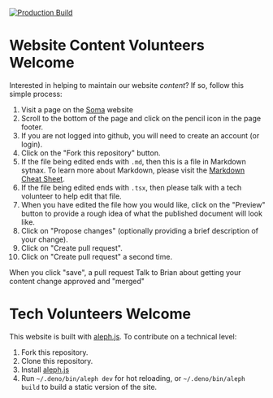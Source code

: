[![Production Build](https://github.com/brimworks/somaeastside.org/actions/workflows/prod-build.yml/badge.svg)](https://github.com/brimworks/somaeastside.org/actions/workflows/prod-build.yml)

# Website Content Volunteers Welcome

Interested in helping to maintain our website *content*? If so, follow this simple process:

1. Visit a page on the [Soma](http://soma.brimworks.com) website
2. Scroll to the bottom of the page and click on the pencil icon in the page footer.
3. If you are not logged into github, you will need to create an account (or login).
4. Click on the "Fork this repository" button.
5. If the file being edited ends with `.md`, then this is a file in Markdown sytnax.
   To learn more about Markdown, please visit the [Markdown Cheat Sheet](https://www.markdownguide.org/cheat-sheet/).
6. If the file being edited ends with `.tsx`, then please talk with a tech volunteer
   to help edit that file.
7. When you have edited the file how you would like, click on the "Preview" button to
   provide a rough idea of what the published document will look like.
8. Click on "Propose changes" (optionally providing a brief description of your change).
9. Click on "Create pull request".
10. Click on "Create pull request" a second time.


When you click "save", a pull request
Talk to Brian about getting your content change approved and "merged"

# Tech Volunteers Welcome

This website is built with [aleph.js](https://alephjs.org/docs). To contribute on a technical level:

1. Fork this repository.
2. Clone this repository.
3. Install [aleph.js](https://alephjs.org/docs/get-started)
4. Run `~/.deno/bin/aleph dev` for hot reloading, or `~/.deno/bin/aleph build` to build a static version of the site.
